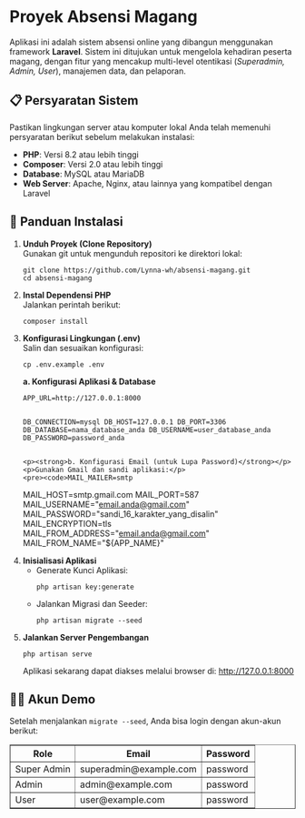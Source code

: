 <!DOCTYPE html>
<html lang="id">
<head>
  <meta charset="UTF-8">
  <title>Proyek Absensi Magang</title>
</head>
<body>

<h1>Proyek Absensi Magang</h1>
<p>Aplikasi ini adalah sistem absensi online yang dibangun menggunakan framework <strong>Laravel</strong>. Sistem ini ditujukan untuk mengelola kehadiran peserta magang, dengan fitur yang mencakup multi-level otentikasi (<em>Superadmin, Admin, User</em>), manajemen data, dan pelaporan.</p>

<h2>📋 Persyaratan Sistem</h2>
<p>Pastikan lingkungan server atau komputer lokal Anda telah memenuhi persyaratan berikut sebelum melakukan instalasi:</p>
<ul>
  <li><strong>PHP</strong>: Versi 8.2 atau lebih tinggi</li>
  <li><strong>Composer</strong>: Versi 2.0 atau lebih tinggi</li>
  <li><strong>Database</strong>: MySQL atau MariaDB</li>
  <li><strong>Web Server</strong>: Apache, Nginx, atau lainnya yang kompatibel dengan Laravel</li>
</ul>

<h2>🚀 Panduan Instalasi</h2>
<ol>
  <li><strong>Unduh Proyek (Clone Repository)</strong><br>
    Gunakan git untuk mengunduh repositori ke direktori lokal:
    <pre><code>git clone https://github.com/Lynna-wh/absensi-magang.git
cd absensi-magang</code></pre>
  </li>

  <li><strong>Instal Dependensi PHP</strong><br>
    Jalankan perintah berikut:
    <pre><code>composer install</code></pre>
  </li>

  <li><strong>Konfigurasi Lingkungan (.env)</strong><br>
    Salin dan sesuaikan konfigurasi:
    <pre><code>cp .env.example .env</code></pre>
    <p><strong>a. Konfigurasi Aplikasi & Database</strong></p>
    <pre><code>APP_URL=http://127.0.0.1:8000

DB_CONNECTION=mysql
DB_HOST=127.0.0.1
DB_PORT=3306
DB_DATABASE=nama_database_anda
DB_USERNAME=user_database_anda
DB_PASSWORD=password_anda</code></pre>

    <p><strong>b. Konfigurasi Email (untuk Lupa Password)</strong></p>
    <p>Gunakan Gmail dan sandi aplikasi:</p>
    <pre><code>MAIL_MAILER=smtp
MAIL_HOST=smtp.gmail.com
MAIL_PORT=587
MAIL_USERNAME="email.anda@gmail.com"
MAIL_PASSWORD="sandi_16_karakter_yang_disalin"
MAIL_ENCRYPTION=tls
MAIL_FROM_ADDRESS="email.anda@gmail.com"
MAIL_FROM_NAME="${APP_NAME}"</code></pre>
  </li>

  <li><strong>Inisialisasi Aplikasi</strong><br>
    <ul>
      <li>Generate Kunci Aplikasi:
        <pre><code>php artisan key:generate</code></pre>
      </li>
      <li>Jalankan Migrasi dan Seeder:
        <pre><code>php artisan migrate --seed</code></pre>
      </li>
    </ul>
  </li>

  <li><strong>Jalankan Server Pengembangan</strong><br>
    <pre><code>php artisan serve</code></pre>
    <p>Aplikasi sekarang dapat diakses melalui browser di: <a href="http://127.0.0.1:8000">http://127.0.0.1:8000</a></p>
  </li>
</ol>

<h2>🧑‍💻 Akun Demo</h2>
<p>Setelah menjalankan <code>migrate --seed</code>, Anda bisa login dengan akun-akun berikut:</p>
<table border="1" cellpadding="6" cellspacing="0">
  <thead>
    <tr>
      <th>Role</th>
      <th>Email</th>
      <th>Password</th>
    </tr>
  </thead>
  <tbody>
    <tr>
      <td>Super Admin</td>
      <td>superadmin@example.com</td>
      <td>password</td>
    </tr>
    <tr>
      <td>Admin</td>
      <td>admin@example.com</td>
      <td>password</td>
    </tr>
    <tr>
      <td>User</td>
      <td>user@example.com</td>
      <td>password</td>
    </tr>
  </tbody>
</table>

</body>
</html>
